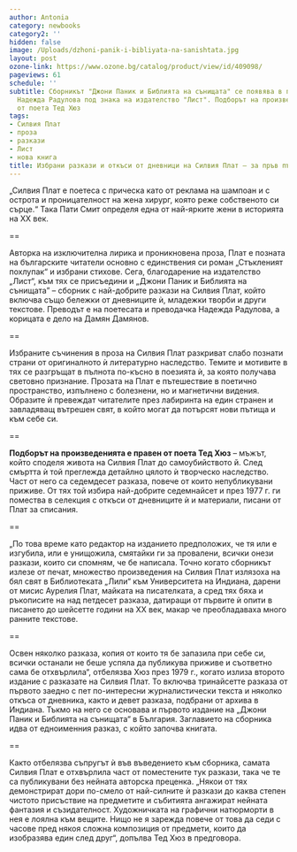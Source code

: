 ```yaml
---
author: Antonia
category: newbooks
category2: ''
hidden: false
image: /Uploads/dzhoni-panik-i-bibliyata-na-sanishtata.jpg
layout: post
ozone-link: https://www.ozone.bg/catalog/product/view/id/409098/
pageviews: 61
schedule: ''
subtitle: Сборникът "Джони Паник и Библията на сънищата" се появява в превод на поетесата
  Надежда Радулова под знака на издателство "Лист". Подборът на произведенията е правен
  от поета Тед Хюз
tags:
- Силвия Плат
- проза
- разкази
- Лист
- нова книга
title: Избрани разкази и откъси от дневници на Силвия Плат – за пръв път на блгарски
---
```


„Силвия Плат е поетеса с прическа като от реклама на шампоан и с острота и проницателност на жена хирург, която реже собственото си сърце.“ Така Пати Смит определя една от най-ярките жени в историята на ХХ век. 

\==

Авторка на изключителна лирика и проникновена проза, Плат е позната на българските читатели основно с единствения си роман „Стъкленият похлупак“ и избрани стихове. Сега, благодарение на издателство „Лист“, към тях се присъедини и „Джони Паник и Библията на сънищата” – сборник с най-добрите разкази на Силвия Плат, който включва също бележки от дневниците ѝ, младежки творби и други текстове. Преводът е на поетесата и преводачка Надежда Радулова, а корицата е дело на Дамян Дамянов.

\==

Избраните съчинения в проза на Силвия Плат разкриват слабо познати страни от оригиналното ѝ литературно наследство. Темите и мотивите в тях се разгръщат в пълнота по-късно в поезията ѝ, за която получава световно признание. Прозата на Плат е пътешествие в поетично пространство, изпълнено с болезнени, но и магнетични видения. Образите ѝ превеждат читателите през лабиринта на един странен и завладяващ вътрешен свят, в който могат да потърсят нови пътища и към себе си.

\==

**Подборът на произведенията е правен от поета Тед Хюз** – мъжът, който споделя живота на Силвия Плат до самоубийството й. След смъртта ѝ той преглежда детайлно цялото ѝ творческо наследство. Част от него са седемдесет разказа, повече от които непубликувани приживе. От тях той избира най-добрите седемнайсет и през 1977 г. ги помества в селекция с откъси от дневниците ѝ и материали, писани от Плат за списания. 

\==

„По това време като редактор на изданието предположих, че тя или е изгубила, или е унищожила, смятайки ги за провалени, всички онези разкази, които си спомням, че бе написала. Точно когато сборникът излезе от печат, множество произведения на Силвия Плат излязоха на бял свят в Библиотеката „Лили“ към Университета на Индиана, дарени от мисис Аурелия Плат, майката на писателката, а сред тях бяха и ръкописите на над петдесет разказа, датиращи от първите ѝ опити в писането до шейсетте години на XX век, макар че преобладаваха много ранните текстове. 

\==

Освен няколко разказа, копия от които тя бе запазила при себе си, всички останали не беше успяла да публикува приживе и съответно сама бе отхвърлила“, отбелязва Хюз през 1979 г., когато излиза второто издание с разказате на Силвия Плат. То включва тринайсетте разказа от първото заедно с пет по-интересни журналистически текста и няколко откъса от дневника, както и девет разказа, подбрани от архива в Индиана. Тъкмо на него се основава и първото издание на „Джони Паник и Библията на сънищата“ в България. Заглавието на сборника идва от едноименния разказ, с който започва книгата.

\==

Както отбелязва съпругът ѝ във въведението към сборника, самата Силвия Плат е отхвърлила част от поместените тук разкази, така че те са публикувани без нейната авторска преценка. „Някои от тях демонстрират дори по-смело от най-силните ѝ разкази до каква степен чистото присъствие на предметите и събитията ангажират нейната фантазия и съзидателност. Художничката на графични натюрморти в нея е лоялна към вещите. Нищо не я зарежда повече от това да седи с часове пред някоя сложна композиция от предмети, които да изобразява един след друг“, допълва Тед Хюз в предговора.